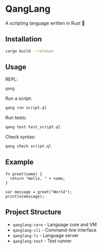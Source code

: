 # QangLang

A scripting language written in Rust 🦀

## Installation

```bash
cargo build --release
```

## Usage

REPL:

```bash
qang
```

Run a script:

```bash
qang run script.ql
```

Run tests:

```bash
qang test test_script.ql
```

Check syntax:

```bash
qang check script.ql
```

## Example

```QangLang
fn greet(name) {
  return "Hello, " + name;
}

var message = greet("World");
println(message);
```

## Project Structure

- `qanglang-core` - Language core and VM
- `qanglang-cli` - Command-line interface
- `qanglang-ls` - Language server
- `qanglang-test` - Test runner
